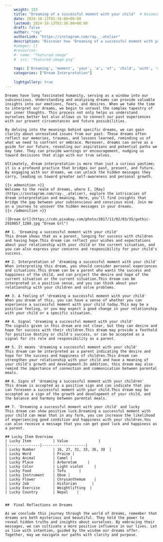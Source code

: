 ```yaml
---
    weight: 155
    title: "Dreaming of a successful moment with your child"  # Assuming 'title' column exists
    date: 2024-10-13T02:36:00+08:00
    lastmod: 2024-10-13T02:36:00+08:00
    draft: false
    author: "ray"
    authorLink: "https://instagram.com/ray._.atelier"
    description: "Discover how 'Dreaming of a successful moment with your child' can interpret your future and uncover its significant meanings in your life."
    #images: []
    #resources:
    #- name: "featured-image"
    #  src: "featured-image.png"
    
    tags: ['Dreaming', 'moment', 'your', 'a', 'of', 'child', 'with', 'successful']
    categories: ["Dream Interpretation"]
    
    lightgallery: true
---
```

    
    Dreams have long fascinated humanity, serving as a window into our subconscious. Understanding and analyzing dreams can provide valuable insights into our emotions, fears, and desires. When we take the time to interpret our dreams, we begin to unravel the complex tapestry of our inner thoughts. This process not only helps us understand ourselves better but also allows us to connect our past experiences with our present circumstances and future possibilities.
    
    By delving into the meanings behind specific dreams, we can gain clarity about unresolved issues from our past. These dreams often reflect our memories, traumas, and lessons learned, reminding us of what we need to confront or embrace. Moreover, dreams can serve as a guide for our future, revealing our aspirations and potential paths we may take. They can provide warnings or encouragement, nudging us toward decisions that align with our true selves.
    
    Ultimately, dream interpretation is more than just a curious pastime; it is a profound practice that bridges our past, present, and future. By engaging with our dreams, we can unlock the hidden messages they carry, leading us toward greater self-awareness and personal growth.
    
    {{< admonition >}}
    Welcome to the realm of dreams, where I, [Ray](https://instagram.com/ray._.atelier), explore the intricacies of dream interpretation and meaning. Here, you’ll find insights that bridge the gap between your subconscious and conscious mind. Join me on a journey to uncover the hidden messages in your dreams.
    {{< /admonition >}}
    
    ![Dream Grl](https://cdn.pixabay.com/photo/2017/11/02/03/35/gothic-2910057_1280.jpg "Dream Grl")
    
    ## 1. 'Dreaming a successful moment with your child'
    This dream shows that as a parent, longing for success with children and having hope.This dream can reflect your wishes and expectations about your relationship with your child or the current situation, and you can also express your concerns and responsibility for your child's success.
    
    ## 2. Interpretation of 'dreaming a successful moment with your child'
    When interpreting this dream, you should consider personal experiences and situations.This dream can be a parent who wants the success and happiness of the child, and can project the desire and hope of the current situation or the current situation.This dream can be interpreted in a positive sense, and you can think about your relationship with your children and solve problems.
    
    ## 3. A feeling of 'dreaming a successful moment with your child'
    When you dream of this, you can have a sense of whether you can experience a successful moment with your child today.This may be a positive feeling, or you may expect a good change in your relationship with your child or a specific situation.
    
    ## 4. Signal 'dreaming a successful moment with your child'
    The signals given in this dream are not clear, but they can desire and hope for success with their children.This dream may provide a foothold for positive destiny or child's success, or can be accepted as a signal for its role and responsibility as a parent.
    
    ## 5. It means 'dreaming a successful moment with your child'
    This dream can be interpreted as a parent indicating the desire and hope for the success and happiness of children.This dream can strengthen your relationship with your child and have a meaning of your child's growth and development.In addition, this dream may also remind the importance of connection and communication between parental meals.
    
    ## 6. Signs of 'dreaming a successful moment with your children'
    This dream is accepted as a positive sign and can indicate that you can foreseen a successful moment with your child.This dream may be accepted as a sign of the growth and development of your child, and the balance and harmony between parental meals.
    
    ## 7. 'Dreaming a successful moment with your child' and lucky
    This dream can show positive luck.Dreaming a successful moment with your child can mean that in any form, you can increase the likelihood of experiencing good condition and happiness with your children.You can also receive a message that you can get good luck and happiness as a parent.
    
    ## Lucky Item Overview
    | Lucky Item          | Value              |
    |---------------|--------------------|
    | Lucky Number        | 16, 27, 31, 33, 36, 39  |
    | Lucky Word          | Praise |
    | Lucky Animal        | Camel |
    | Lucky Place         | Arboretum     |
    | Lucky Color         | Light violet     |
    | Lucky Food          | Tofu      |
    | Lucky Instrument    | Oboe |
    | Lucky Flower        | Chrysanthemum    |
    | Lucky Job           | Historian       |
    | Lucky Exercise      | Weightlifting  |
    | Lucky Country       | Nepal    |
    
    
    ##  Final Reflections on Dreams
    
    As we conclude this journey through the world of dreams, remember that dreams are both mysterious and beautiful. They hold the power to reveal hidden truths and insights about ourselves. By embracing their messages, we can cultivate a more positive influence in our lives. Let us live with intention, guided by the wisdom our dreams offer. Together, may we navigate our paths with clarity and purpose.
    